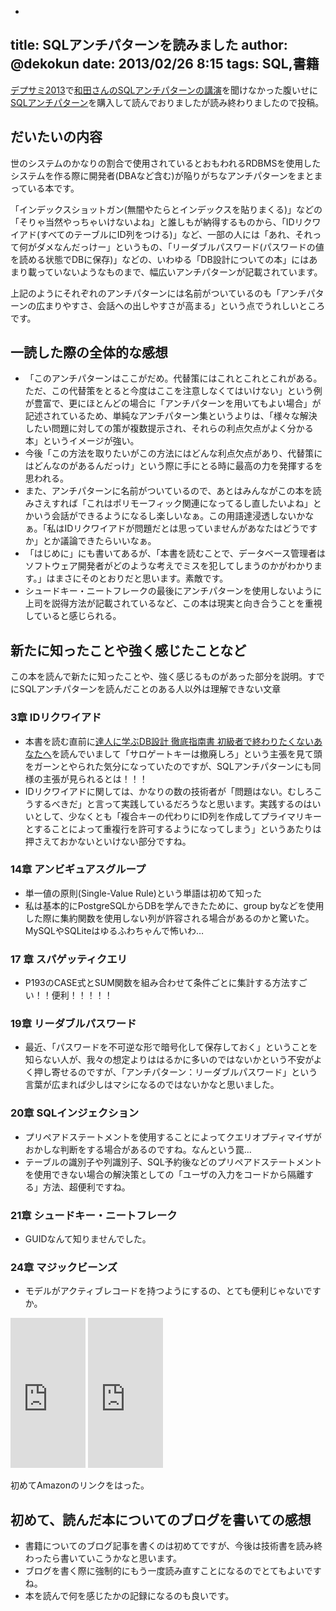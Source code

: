 -
title: SQLアンチパターンを読みました
author: @dekokun
date: 2013/02/26 8:15
tags: SQL,書籍
-

[デプサミ2013](http://event.shoeisha.jp/detail/1/)で[和田さんのSQLアンチパターンの講演](http://www.slideshare.net/t_wada/sql-antipatterns-devsumi-2013)を聞けなかった腹いせに[SQLアンチパターン](http://www.oreilly.co.jp/books/9784873115894/)を購入して読んでおりましたが読み終わりましたので投稿。

## だいたいの内容

世のシステムのかなりの割合で使用されているとおもわれるRDBMSを使用したシステムを作る際に開発者(DBAなど含む)が陥りがちなアンチパターンをまとまっている本です。

「インデックスショットガン(無闇やたらとインデックスを貼りまくる)」などの「そりゃ当然やっちゃいけないよね」と誰しもが納得するものから、「IDリクワイアド(すべてのテーブルにID列をつける)」など、一部の人には「あれ、それって何がダメなんだっけー」というもの、「リーダブルパスワード(パスワードの値を読める状態でDBに保存)」などの、いわゆる「DB設計についての本」にはあまり載っていないようなものまで、幅広いアンチパターンが記載されています。

上記のようにそれぞれのアンチパターンには名前がついているのも「アンチパターンの広まりやすさ、会話への出しやすさが高まる」という点でうれしいところです。

## 一読した際の全体的な感想

* 「このアンチパターンはここがだめ。代替策にはこれとこれとこれがある。ただ、この代替策をとると今度はここを注意しなくてはいけない」という例が豊富で、更にほとんどの場合に「アンチパターンを用いてもよい場合」が記述されているため、単純なアンチパターン集というよりは、「様々な解決したい問題に対しての策が複数提示され、それらの利点欠点がよく分かる本」というイメージが強い。
* 今後「この方法を取りたいがこの方法にはどんな利点欠点があり、代替策にはどんなのがあるんだっけ」という際に手にとる時に最高の力を発揮するを思われる。
* また、アンチパターンに名前がついているので、あとはみんながこの本を読みさえすれば「これはポリモーフィック関連になってるし直したいよね」とかいう会話ができるようになるし楽しいなぁ。この用語達浸透しないかなぁ。「私はIDリクワイアドが問題だとは思っていませんがあなたはどうですか」とか議論できたらいいなぁ。
* 「はじめに」にも書いてあるが、「本書を読むことで、データベース管理者はソフトウェア開発者がどのような考えでミスを犯してしまうのかがわかります。」はまさにそのとおりだと思います。素敵です。
* シュードキー・ニートフレークの最後にアンチパターンを使用しないように上司を説得方法が記載されているなど、この本は現実と向き合うことを重視していると感じられる。

## 新たに知ったことや強く感じたことなど

この本を読んで新たに知ったことや、強く感じるものがあった部分を説明。すでにSQLアンチパターンを読んだことのある人以外は理解できない文章

### 3章 IDリクワイアド

* 本書を読む直前に[達人に学ぶDB設計 徹底指南書 初級者で終わりたくないあなたへ](http://www.amazon.co.jp/達人に学ぶDB設計-徹底指南書-初級者で終わりたくないあなたへ-ミック/dp/4798124702)を読んでいまして「サロゲートキーは撤廃しろ」という主張を見て頭をガーンとやられた気分になっていたのですが、SQLアンチパターンにも同様の主張が見られるとは！！！
* IDリクワイアドに関しては、かなりの数の技術者が「問題はない。むしろこうするべきだ」と言って実践しているだろうなと思います。実践するのはいいとして、少なくとも「複合キーの代わりにID列を作成してプライマリキーとすることによって重複行を許可するようになってしまう」というあたりは押さえておかないといけない部分ですね。

### 14章 アンビギュアスグループ

* 単一値の原則(Single-Value Rule)という単語は初めて知った
* 私は基本的にPostgreSQLからDBを学んできたために、group byなどを使用した際に集約関数を使用しない列が許容される場合があるのかと驚いた。MySQLやSQLiteはゆるふわちゃんで怖いわ…

### 17 章 スパゲッティクエリ

* P193のCASE式とSUM関数を組み合わせて条件ごとに集計する方法すごい！！便利！！！！！

### 19章 リーダブルパスワード

* 最近、「パスワードを不可逆な形で暗号化して保存しておく」ということを知らない人が、我々の想定よりははるかに多いのではないかという不安がよく押し寄せるのですが、「アンチパターン：リーダブルパスワード」という言葉が広まれば少しはマシになるのではないかなと思いました。

### 20章 SQLインジェクション

* プリペアドステートメントを使用することによってクエリオプティマイザがおかしな判断をする場合があるのですね。なんという罠…
* テーブルの識別子や列識別子、SQL予約後などのプリペアドステートメントを使用できない場合の解決策としての「ユーザの入力をコードから隔離する」方法、超便利ですね。

### 21章 シュードキー・ニートフレーク

* GUIDなんて知りませんでした。

### 24章 マジックビーンズ

* モデルがアクティブレコードを持つようにするの、とても便利じゃないですか。

<iframe src="http://rcm-jp.amazon.co.jp/e/cm?lt1=_blank&bc1=000000&IS2=1&bg1=FFFFFF&fc1=000000&lc1=0000FF&t=dekokun-22&o=9&p=8&l=as1&m=amazon&f=ifr&ref=qf_sp_asin_til&asins=4873115892" style="width:120px;height:240px;" scrolling="no" marginwidth="0" marginheight="0" frameborder="0"></iframe>
<iframe src="http://rcm-jp.amazon.co.jp/e/cm?lt1=_blank&bc1=000000&IS2=1&bg1=FFFFFF&fc1=000000&lc1=0000FF&t=dekokun-22&o=9&p=8&l=as4&m=amazon&f=ifr&ref=ss_til&asins=4798124702" style="width:120px;height:240px;" scrolling="no" marginwidth="0" marginheight="0" frameborder="0"></iframe>


初めてAmazonのリンクをはった。

## 初めて、読んだ本についてのブログを書いての感想

* 書籍についてのブログ記事を書くのは初めてですが、今後は技術書を読み終わったら書いていこうかなと思います。
* ブログを書く際に強制的にもう一度読み直すことになるのでとてもよいですね。
* 本を読んで何を感じたかの記録になるのも良いです。

